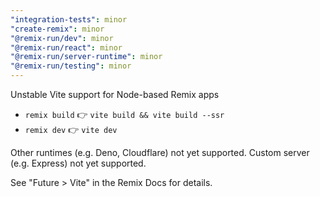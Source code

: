 ```yaml
---
"integration-tests": minor
"create-remix": minor
"@remix-run/dev": minor
"@remix-run/react": minor
"@remix-run/server-runtime": minor
"@remix-run/testing": minor
---
```


Unstable Vite support for Node-based Remix apps

- `remix build` 👉 `vite build && vite build --ssr`
- `remix dev` 👉 `vite dev`

Other runtimes (e.g. Deno, Cloudflare) not yet supported.
Custom server (e.g. Express) not yet supported.

See "Future > Vite" in the Remix Docs for details.
